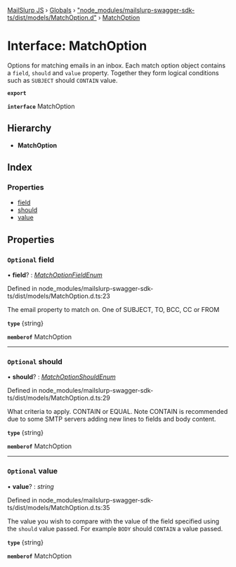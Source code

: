 [MailSlurp JS](../README.md) › [Globals](../globals.md) › ["node_modules/mailslurp-swagger-sdk-ts/dist/models/MatchOption.d"](../modules/_node_modules_mailslurp_swagger_sdk_ts_dist_models_matchoption_d_.md) › [MatchOption](_node_modules_mailslurp_swagger_sdk_ts_dist_models_matchoption_d_.matchoption.md)

# Interface: MatchOption

Options for matching emails in an inbox. Each match option object contains a `field`, `should` and `value` property. Together they form logical conditions such as `SUBJECT` should `CONTAIN` value.

**`export`** 

**`interface`** MatchOption

## Hierarchy

* **MatchOption**

## Index

### Properties

* [field](_node_modules_mailslurp_swagger_sdk_ts_dist_models_matchoption_d_.matchoption.md#optional-field)
* [should](_node_modules_mailslurp_swagger_sdk_ts_dist_models_matchoption_d_.matchoption.md#optional-should)
* [value](_node_modules_mailslurp_swagger_sdk_ts_dist_models_matchoption_d_.matchoption.md#optional-value)

## Properties

### `Optional` field

• **field**? : *[MatchOptionFieldEnum](../enums/_node_modules_mailslurp_swagger_sdk_ts_dist_models_matchoption_d_.matchoptionfieldenum.md)*

Defined in node_modules/mailslurp-swagger-sdk-ts/dist/models/MatchOption.d.ts:23

The email property to match on. One of SUBJECT, TO, BCC, CC or FROM

**`type`** {string}

**`memberof`** MatchOption

___

### `Optional` should

• **should**? : *[MatchOptionShouldEnum](../enums/_node_modules_mailslurp_swagger_sdk_ts_dist_models_matchoption_d_.matchoptionshouldenum.md)*

Defined in node_modules/mailslurp-swagger-sdk-ts/dist/models/MatchOption.d.ts:29

What criteria to apply. CONTAIN or EQUAL. Note CONTAIN is recommended due to some SMTP servers adding new lines to fields and body content.

**`type`** {string}

**`memberof`** MatchOption

___

### `Optional` value

• **value**? : *string*

Defined in node_modules/mailslurp-swagger-sdk-ts/dist/models/MatchOption.d.ts:35

The value you wish to compare with the value of the field specified using the `should` value passed. For example `BODY` should `CONTAIN` a value passed.

**`type`** {string}

**`memberof`** MatchOption
